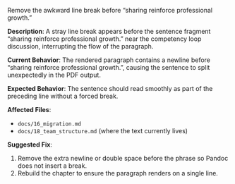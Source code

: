 Remove the awkward line break before “sharing reinforce professional growth.”

**Description**: A stray line break appears before the sentence fragment “sharing reinforce professional growth.” near the competency loop discussion, interrupting the flow of the paragraph.

**Current Behavior**: The rendered paragraph contains a newline before “sharing reinforce professional growth.”, causing the sentence to split unexpectedly in the PDF output.

**Expected Behavior**: The sentence should read smoothly as part of the preceding line without a forced break.

**Affected Files**:
- `docs/16_migration.md`
- `docs/18_team_structure.md` (where the text currently lives)

**Suggested Fix**:
1. Remove the extra newline or double space before the phrase so Pandoc does not insert a break.
2. Rebuild the chapter to ensure the paragraph renders on a single line.

